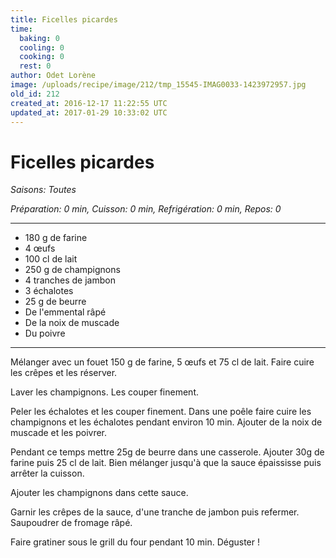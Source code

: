 ```yaml
---
title: Ficelles picardes
time:
  baking: 0
  cooling: 0
  cooking: 0
  rest: 0
author: Odet Lorène
image: /uploads/recipe/image/212/tmp_15545-IMAG0033-1423972957.jpg
old_id: 212
created_at: 2016-12-17 11:22:55 UTC
updated_at: 2017-01-29 10:33:02 UTC
---
```


# Ficelles picardes



*Saisons: Toutes*

*Préparation: 0 min, Cuisson: 0 min, Refrigération: 0 min, Repos: 0*

---

- 180 g de farine
- 4 œufs
- 100 cl de lait
- 250 g de champignons
- 4 tranches de jambon 
- 3 échalotes
- 25 g de beurre
- De l'emmental râpé
- De la noix de muscade
- Du poivre

---

Mélanger avec un fouet 150 g de farine, 5 œufs et 75 cl de lait. Faire cuire les crêpes et les réserver.

Laver les champignons. Les couper finement. 

Peler les échalotes et les couper finement. Dans une poêle faire cuire les champignons et les échalotes pendant environ 10 min. Ajouter de la noix de muscade et les poivrer.

Pendant ce temps mettre 25g de beurre dans une casserole. Ajouter 30g de farine puis 25 cl de lait. Bien mélanger jusqu'à que la sauce épaississe puis arrêter la cuisson.

Ajouter les champignons dans cette sauce.

Garnir les crêpes de la sauce, d'une tranche de jambon puis refermer. Saupoudrer de fromage râpé.

Faire gratiner sous le grill du four pendant 10 min. Déguster !
